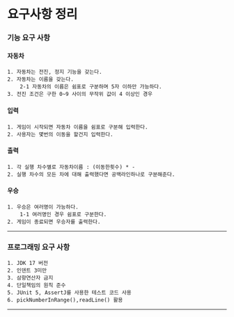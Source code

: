 # 요구사항 정리

### 기능 요구 사항
    

#### 자동차

    1. 자동차는 전진, 정지 기능을 갖는다.
    2. 자동차는 이름을 갖는다.
        2-1 자동차의 이름은 쉼표로 구분하며 5자 이하만 가능하다.
    3. 전진 조건은 구한 0~9 사이의 무작위 값이 4 이상인 경우

#### 입력
    
    1. 게임이 시작되면 자동차 이름을 쉼표로 구분해 입력한다.
    2. 사용자는 몇번의 이동을 할건지 입력한다.


#### 출력
    
    1. 각 실행 차수별로 자동차이름 : (이동한횟수) * - 
    2. 실행 차수의 모든 차에 대해 출력했다면 공백라인하나로 구분해준다.


#### 우승
    
    1. 우승은 여러명이 가능하다.
        1-1 여러명인 경우 쉼표로 구분한다.
    2. 게임이 종료되면 우승자를 출력한다.

---

### 프로그래밍 요구 사항

    1. JDK 17 버전
    2. 인덴트 3미만
    3. 삼항연산자 금지
    4. 단일책임의 원칙 준수
    5. JUnit 5, AssertJ를 사용한 테스트 코드 사용
    6. pickNumberInRange(),readLine() 활용

---



